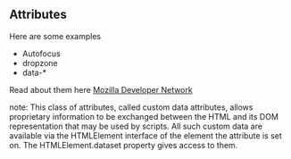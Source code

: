 ## Attributes
Here are some examples

- Autofocus
- dropzone
- data-*

Read about them here
[Mozilla Developer Network](https://developer.mozilla.org/en-US/docs/Web/HTML/Attributes)

note: 
  This class of attributes, called custom data attributes, allows proprietary information to be exchanged between the HTML and its DOM representation that may be used by scripts. All such custom data are available via the HTMLElement interface of the element the attribute is set on. The HTMLElement.dataset property gives access to them.
